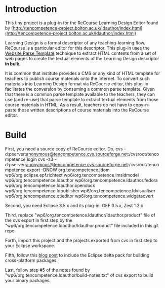 Introduction
===

This tiny project is a plug-in for the ReCourse Learning Design Editor found by [http://tencompetence-project.bolton.ac.uk/ldauthor/index.html](http://tencompetence-project.bolton.ac.uk/ldauthor/index.html)

Learning Design is a formal descriptor of any teaching-learning flow. ReCourse is a particular editor for this descriptor. This plug-in uses the [Website Parse Template](http://en.wikipedia.org/wiki/Website_Parse_Template) technique to extract HTML contents from a set of web pages to create the textual elements of the Learning Design descriptor **in bulk**.

It is common that institute provides a CMS or any kind of HTML template for teachers to publish course materials onto the Internet. To convert such materials into Learning Design format via ReCourse editor, this plug-in facilitates the conversion by consuming a common parse template. Given that there is a common parse template available to the teachers, they can use (and re-use) that parse template to extract textual elements from those course materials in HTML. As a result, teachers do not have to copy-n-paste those written descriptions of course materials into the ReCourse editor.

Build
===

First, you need a source copy of ReCourse editor. Do,
	cvs -d:pserver:anonymous@tencompetence.cvs.sourceforge.net:/cvsroot/tencompetence login 
	cvs -z3 -d:pserver:anonymous@tencompetence.cvs.sourceforge.net:/cvsroot/tencompetence export -DNOW org.tencompetence.jdom wp6/org.eclipse.epf.richtext wp6/org.tencompetence.imsldmodel wp6/org.tencompetence.ldauthor wp6/org.tencompetence.ldauthor.fedora wp6/org.tencompetence.ldauthor.opendock wp6/org.tencompetence.ldpublisher wp6/org.tencompetence.ldvisualiser wp6/org.tencompetence.qtieditor wp6/org.tencompetence.widgetadvert

Second, you need Eclipse 3.5.x and its plug-in: GEF 3.5.x, Zest 1.2.x

Third, replace "wp6/org.tencompetence.ldauthor/ldauthor.product" file of the cvs export in first step by the "wp6/org.tencompetence.ldauthor/ldauthor.product" file included in this git repo.

Forth, import this project and the projects exported from cvs in first step to your Eclipse workspace.

Fifth, follow this [blog post](http://aniefer.blogspot.com/2009/06/using-deltapack-in-eclipse-35.html) to include the Eclipse delta pack for building cross-platform packages.

Last, follow step #5 of the notes found by "wp6/org.tencompetence.ldauthor/build-notes.txt" of cvs export to build your binary packages.


